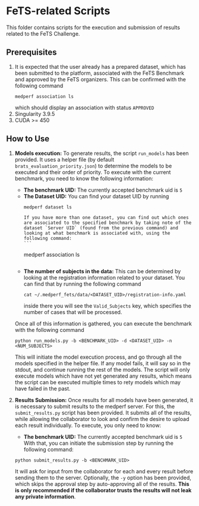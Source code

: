 # FeTS-related Scripts
This folder contains scripts for the execution and submission of results related to the FeTS Challenge. 

## Prerequisites
1. It is expected that the user already has a prepared dataset, which has been submitted to the platform, associated with the FeTS Benchmark and approved by the FeTS organizers.
   This can be confirmed with the following command
   ```
   medperf association ls
   ```
   which should display an association with status `APPROVED`
2. Singularity 3.9.5
3. CUDA >= 450

## How to Use
1. **Models execution:**
   To generate results, the script `run_models` has been provided. It uses a helper file (by default `brats_evaluation_priority.json`) to determine the models to be executed and their order of priority. To execute with the current benchmark, you need to know the following information:
   - **The benchmark UID:** The currently accepted benchmark uid is `5`
   - **The Dataset UID:** You can find your dataset UID by running
	 ```
	 medperf dataset ls
	 ```
         If you have more than one dataset, you can find out which ones are associated to the specified benchmark by taking note of the dataset `Server UID` (found from the previous command) and looking at what benchmark is associated with, using the following command:
         ```
	 medperf association ls
	 ```
   - **The number of subjects in the data:** This can be determined by looking at the registration information related to your dataset. You can find that by running the following command
     ```
	 cat ~/.medperf_fets/data/<DATASET_UID>/registration-info.yaml
	 ```
     inside there you will see the `Valid_Subjects` key, which specifies the number of cases that will be processed.

   Once all of this information is gathered, you can execute the benchmark with the following command
   ```
   python run_models.py -b <BENCHMARK_UID> -d <DATASET_UID> -n <NUM_SUBJECTS>
   ```
   This will initiate the model execution process, and go through all the models specified in the helper file. If any model fails, it will say so in the stdout, and continue running the rest of the models. The script will only execute models which have not yet generated any results, which means the script can be executed multiple times to rety models which may have failed in the past.
2. **Results Submission:**
   Once results for all models have been generated, it is necessary to submit results to the medperf server. For this, the `submit_results.py` script has been provided. It submits all of the results, while allowing the collaborator to look and confirm the desire to upload each result individually. To execute, you only need to know:
   - **The benchmark UID:** The currently accepted benchmark uid is `5`
   With that, you can initiate the submission step by running the following command:
   ```
   python submit_results.py -b <BENCHMARK_UID>
   ```
   It will ask for input from the collaborator for each and every result before sending them to the server. Optionally, the `-y` option has been provided, which skips the approval step by auto-approving all of the results. **This is only recommended if the collaborator trusts the results will not leak any private information**.
